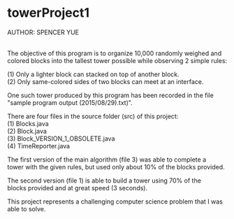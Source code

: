 # towerProject1

AUTHOR: SPENCER YUE<br><br>


The objective of this program is to organize 10,000 randomly weighed and<br>
colored blocks into the tallest tower possible while observing 2 simple rules:<br>

(1) Only a lighter block can stacked on top of another block.<br>
(2) Only same-colored sides of two blocks can meet at an interface.<br>

One such tower produced by this program has been recorded in the file<br>
"sample program output (2015/08/29).txt)".<br>

There are four files in the source folder (src) of this project:<br>
(1) Blocks.java<br>
(2) Block.java<br>
(3) Block_VERSION_1_OBSOLETE.java<br>
(4) TimeReporter.java<br>

The first version of the main algorithm (file 3) was able to complete a<br>
tower with the given rules, but used only about 10% of the blocks provided.<br>

The second version (file 1) is able to build a tower using 70% of the<br>
blocks provided and at great speed (3 seconds).<br>

This project represents a challenging computer science problem that I was<br>
able to solve.
